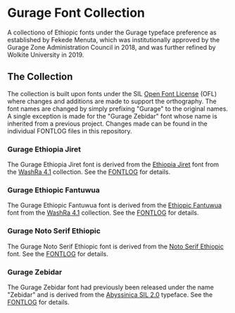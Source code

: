 # Gurage Font Collection

A collectiono of Ethiopic fonts under the Gurage typeface preference as established
by Fekede Menuta, which was institutionally approved by the Gurage Zone Administration
Council in 2018, and was further refined by Wolkite University in 2019.

## The Collection
The collection is built upon fonts under the SIL [Open Font License](http://scripts.sil.org/OFL) (OFL)
where changes and additions are made to support the orthography. The font names are
changed by simply prefixing "Gurage" to the original names. A single exception is
made for the "Gurage Zebidar" font whose name is inherited from a previous project.
Changes made can be found in the individual FONTLOG files in this repository.

### Gurage Ethiopia Jiret
The Gurage Ethiopia Jiret font is derived from the
[Ethiopia Jiret](https://github.com/googlefonts/noto-fonts) font
from the [WashRa 4.1](https://senamirmir.org/projects/typography/washra.html) collection.
See the [FONTLOG](FONTLOG-GurageEthiopiaJiret.txt) for details.

### Gurage Ethiopic Fantuwua
The Gurage Ethiopic Fantuwua font is derived from the
[Ethiopic Fantuwua](https://github.com/googlefonts/noto-fonts) font
from the [WashRa 4.1](https://senamirmir.org/projects/typography/washra.html) collection.
See the [FONTLOG](FONTLOG-GurageEthiopicFantuwua.txt) for details.

### Gurage Noto Serif Ethiopic 
The Gurage Noto Serif Ethiopic font is derived from the
[Noto Serif Ethiopic](https://github.com/googlefonts/noto-fonts) font.
See the [FONTLOG](FONTLOG-GurageNotoSerifEthiopic.txt) for details.

### Gurage Zebidar
The Gurage Zebidar font had previously been released under the name "Zebidar" and is derived
from the [Abyssinica SIL 2.0](https://software.sil.org/abyssinica/) typeface.
See the [FONTLOG](FONTLOG-GurageZebidar.txt) for details.
